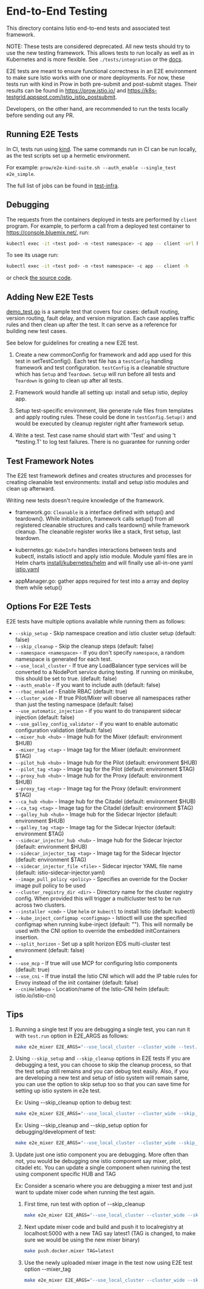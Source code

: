 # End-to-End Testing

This directory contains Istio end-to-end tests and associated test framework.

NOTE: These tests are considered deprecated. All new tests should try to use the new testing framework.
This allows tests to run locally as well as in Kubernetes and is more flexible. See `./tests/integration` or the [docs](https://github.com/istio/istio/wiki/Istio-Test-Framework).

E2E tests are meant to ensure functional correctness in an E2E environment to make sure Istio works with one or more
deployments. For now, these tests run with kind in Prow in both pre-submit and post-submit stages. Their results can be found in
<https://prow.istio.io/> and <https://k8s-testgrid.appspot.com/istio_istio_postsubmit>.

Developers, on the other hand, are recommended to run the tests locally before sending out any PR.

## Running E2E Tests

In CI, tests run using [kind](https://kind.sigs.k8s.io/). The same commands run in CI can be run locally, as the test scripts set up a
hermetic environment.

For example: `prow/e2e-kind-suite.sh --auth_enable --single_test e2e_simple`.

The full list of jobs can be found in [test-infra](https://github.com/istio/test-infra/blob/release-1.5/prow/config/jobs/istio.yaml).

## Debugging

The requests from the containers deployed in tests are performed by `client` program.
For example, to perform a call from a deployed test container to <https://console.bluemix.net/>, run:

```bash
kubectl exec -it <test pod> -n <test namespace> -c app -- client -url https://console.bluemix.net/
```

To see its usage run:

```bash
kubectl exec -it <test pod> -n <test namespace> -c app -- client -h
```

or check [the source code](https://github.com/istio/istio/blob/release-1.5/pkg/test/echo/cmd/client/main.go).

## Adding New E2E Tests

[demo_test.go](tests/bookinfo/demo_test.go) is a sample test that covers four cases: default routing, version routing, fault delay, and version migration.
Each case applies traffic rules and then clean up after the test. It can serve as a reference for building new test cases.

See below for guidelines for creating a new E2E test.

1. Create a new commonConfig for framework and add app used for this test in setTestConfig().
   Each test file has a `testConfig` handling framework and test configuration.
   `testConfig` is a cleanable structure which has  `Setup` and `Teardown`. `Setup` will run before all tests and `Teardown`
   is going to clean up after all tests.

1. Framework would handle all setting up: install and setup istio, deploy app.

1. Setup test-specific environment, like generate rule files from templates and apply routing rules.
   These could be done in `testConfig.Setup()` and would be executed by cleanup register right after framework setup.

1. Write a test. Test case name should start with 'Test' and using 't *testing.T' to log test failures.
   There is no guarantee for running order

## Test Framework Notes

The E2E test framework defines and creates structures and processes for creating cleanable test environments:
install and setup istio modules and clean up afterward.

Writing new tests doesn't require knowledge of the framework.

- framework.go: `Cleanable` is a interface defined with setup() and teardown(). While initialization, framework calls setup() from all registered cleanable
structures and calls teardown() while framework cleanup. The cleanable register works like a stack, first setup, last teardown.

- kubernetes.go: `KubeInfo` handles interactions between tests and kubectl, installs istioctl and apply istio module. Module yaml files are in Helm charts
[install/kubernetes/helm](../../install/kubernetes/helm) and will finally use all-in-one yaml [istio.yaml](../../install/kubernetes/istio.yaml)

- appManager.go: gather apps required for test into a array and deploy them while setup()

## Options For E2E Tests

E2E tests have multiple options available while running them as follows:

- `--skip_setup` - Skip namespace creation and istio cluster setup (default: false)
- `--skip_cleanup` - Skip the cleanup steps (default: false)
- `--namespace <namespace>` - If you don't specify `namespace`, a random namespace is generated for each test.
- `--use_local_cluster` - If true any LoadBalancer type services will be converted to a NodePort service during testing. If running on minikube, this should be set to true. (default: false)
- `--auth_enable` - If you want to include auth (default: false)
- `--rbac_enabled` - Enable RBAC (default: true)
- `--cluster_wide` - If true Pilot/Mixer will observe all namespaces rather than just the testing namespace (default: false)
- `--use_automatic_injection` - if you want to do transparent sidecar injection  (default: false)
- `--use_galley_config_validator` - if you want to enable automatic configuration validation (default: false)
- `--mixer_hub <hub>` - Image hub for the Mixer (default: environment $HUB)
- `--mixer_tag <tag>` - Image tag for the Mixer (default: environment $TAG)
- `--pilot_hub <hub>` - Image hub for the Pilot (default: environment $HUB)
- `--pilot_tag <tag>` - Image tag for the Pilot (default: environment $TAG)
- `--proxy_hub <hub>` - Image hub for the Proxy (default: environment $HUB)
- `--proxy_tag <tag>` - Image tag for the Proxy (default: environment $TAG)
- `--ca_hub <hub>` - Image hub for the Citadel (default: environment $HUB)
- `--ca_tag <tag>` - Image tag for the Citadel (default: environment $TAG)
- `--galley_hub <hub>` - Image hub for the Sidecar Injector (default: environment $HUB)
- `--galley_tag <tag>` - Image tag for the Sidecar Injector (default: environment $TAG)
- `--sidecar_injector_hub <hub>` - Image hub for the Sidecar Injector (default: environment $HUB)
- `--sidecar_injector_tag <tag>` - Image tag for the Sidecar Injector (default: environment $TAG)
- `--sidecar_injector_file <file>` - Sidecar injector YAML file name (default: istio-sidecar-injector.yaml)
- `--image_pull_policy <policy>` - Specifies an override for the Docker image pull policy to be used
- `--cluster_registry_dir <dir>` - Directory name for the cluster registry config. When provided this will trigger a multicluster test to be run across two clusters.
- `--installer <cmd>` - Use `helm` or `kubectl` to install Istio (default: kubectl)
- `--kube_inject_configmap <configmap>` - Istioctl will use the specified configmap when running kube-inject (default: ""). This will normally be used with the CNI option to override the embedded initContainers insertion.
- `--split_horizon` - Set up a split horizon EDS multi-cluster test environment (default: false)
-
- `--use_mcp` - If true will use MCP for configuring Istio components (default: true)
- `--use_cni` - If true install the Istio CNI which will add the IP table rules for Envoy instead of the init container (default: false)
- `--cniHelmRepo` - Location/name of the Istio-CNI helm (default: istio.io/istio-cni)

## Tips

1. Running a single test
If you are debugging a single test, you can run it with `test.run` option in E2E_ARGS as follows:

    ```bash
    make e2e_mixer E2E_ARGS="--use_local_cluster --cluster_wide --test.run TestRedisQuota" HUB=localhost:5000 TAG=latest
    ```

1. Using `--skip_setup` and `--skip_cleanup` options in E2E tests
If you are debugging a test, you can choose to skip the cleanup process, so that the test setup still remains and you
can debug test easily. Also, if you are developing a new test and setup of istio system will remain same, you can use
the option to skip setup too so that you can save time for setting up istio system in e2e test.

    Ex: Using --skip_cleanup option to debug test:

    ```bash
    make e2e_mixer E2E_ARGS="--use_local_cluster --cluster_wide --skip_cleanup --test.run TestRedisQuota" HUB=localhost:5000 TAG=latest
    ```

    Ex: Using --skip_cleanup and --skip_setup option for debugging/development of test:

    ```bash
    make e2e_mixer E2E_ARGS="--use_local_cluster --cluster_wide --skip_cleanup --skip_setup --test.run TestRedisQuota" HUB=localhost:5000 TAG=latest
    ```

1. Update just one istio component you are debugging.
More often than not, you would be debugging one istio component say mixer, pilot, citadel etc. You can update a single
component when running the test using component specific HUB and TAG

    Ex: Consider a scenario where you are debugging a mixer test and just want to update mixer code when running the test again.
    1. First time, run test with option of --skip_cleanup

        ```bash
        make e2e_mixer E2E_ARGS="--use_local_cluster --cluster_wide --skip_cleanup --test.run TestRedisQuota" HUB=localhost:5000 TAG=latest
        ```

    1. Next update mixer code and build and push it to localregistry at localhost:5000 with a new TAG say latest1
    (TAG is changed, to make sure we would be using the new mixer binary)

        ```bash
        make push.docker.mixer TAG=latest
        ```

    1. Use the newly uploaded mixer image in the test now using E2E test option --mixer_tag

        ```bash
        make e2e_mixer E2E_ARGS="--use_local_cluster --cluster_wide --skip_cleanup --mixer_tag latest1 --test.run TestRedisQuota" TAG=latest
        ```
